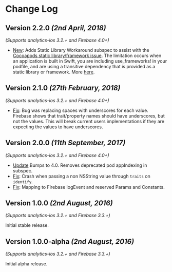 Change Log
==========

Version 2.2.0 *(2nd April, 2018)*
-------------------------------------------
*(Supports analytics-ios 3.2.+ and Firebase 4.0+)*

 * [New](https://github.com/segment-integrations/analytics-ios-integration-firebase/pull/23): Adds Static Library Workaround subspec to assist with the [Cocoapods static library/framework issue](https://github.com/CocoaPods/CocoaPods/issues/2926). The limitation occurs when an application is built in Swift, you are including use_frameworks! in your podfile, and are using a transitive dependency that is provided as a static library or framework. More [here](https://segment.com/docs/sources/mobile/ios/#target-has-transitive-dependencies-that-include-static-binaries).

Version 2.1.0 *(27th February, 2018)*
-------------------------------------------
*(Supports analytics-ios 3.2.+ and Firebase 4.0+)*

 * [Fix](https://github.com/segment-integrations/analytics-ios-integration-firebase/pull/19): Bug was replacing spaces with underscores for each value. Firebase shows that trait/property names should have underscores, but not the values. This will break current users implementations if they are expecting the values to have underscores. 

Version 2.0.0 *(11th September, 2017)*
-------------------------------------------
*(Supports analytics-ios 3.2.+ and Firebase 4.0+)*

 * [Update](https://github.com/segment-integrations/analytics-ios-integration-firebase/pull/7/files):Bumps to 4.0. Removes deprecated pod appIndexing in subspec.
 * [Fix](https://github.com/segment-integrations/analytics-ios-integration-firebase/pull/9/files): Crash when passing a non NSString value through `traits` on `identify`.
 * [Fix](https://github.com/segment-integrations/analytics-ios-integration-firebase/pull/10/files): Mapping to Firebase logEvent and reserved Params and Constants.
 
Version 1.0.0 *(2nd August, 2016)*
-------------------------------------------
*(Supports analytics-ios 3.2.+ and Firebase 3.3.+)*

Initial stable release.

Version 1.0.0-alpha *(2nd August, 2016)*
-------------------------------------------
*(Supports analytics-ios 3.2.+ and Firebase 3.3.+)*

Initial alpha release.
